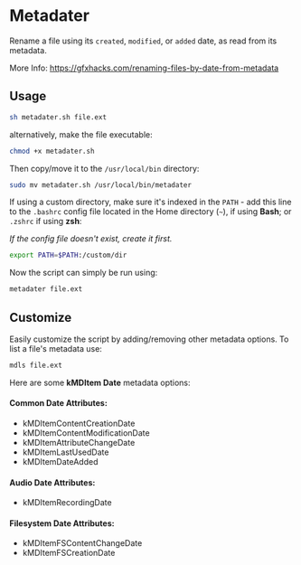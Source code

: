 # Metadater
Rename a file using its `created`, `modified`, or `added` date, as read from its metadata.

More Info: https://gfxhacks.com/renaming-files-by-date-from-metadata

## Usage

```sh
sh metadater.sh file.ext
```

alternatively, make the file executable:

```sh
chmod +x metadater.sh
```

Then copy/move it to the `/usr/local/bin` directory:

```sh
sudo mv metadater.sh /usr/local/bin/metadater
```

If using a custom directory, make sure it's indexed in the `PATH` -
add this line to the `.bashrc` config file located in the Home directory (`~`), if using **Bash**; or `.zshrc` if using **zsh**:

_If the config file doesn't exist, create it first._

```sh
export PATH=$PATH:/custom/dir
```

Now the script can simply be run using:

```sh
metadater file.ext
```

## Customize
Easily customize the script by adding/removing other metadata options. To list a file's metadata use:

```sh
mdls file.ext
```

Here are some **kMDItem Date** metadata options:

#### Common Date Attributes:
* kMDItemContentCreationDate
* kMDItemContentModificationDate
* kMDItemAttributeChangeDate
* kMDItemLastUsedDate
* kMDItemDateAdded

#### Audio Date Attributes:
* kMDItemRecordingDate

#### Filesystem Date Attributes:
* kMDItemFSContentChangeDate
* kMDItemFSCreationDate
